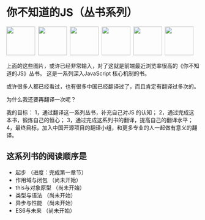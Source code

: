 # 你不知道的JS（丛书系列）

<a href="http://shop.oreilly.com/product/0636920039303.do"><img src="up %26 going/cover.jpg" width="75"></a>&nbsp;
<a href="http://shop.oreilly.com/product/0636920026327.do"><img src="scope %26 closures/cover.jpg" width="75"></a>&nbsp;
<a href="http://shop.oreilly.com/product/0636920033738.do"><img src="this %26 object prototypes/cover.jpg" width="75"></a>&nbsp;
<a href="http://shop.oreilly.com/product/0636920033745.do"><img src="types %26 grammar/cover.jpg" width="75"></a>&nbsp;
<a href="http://shop.oreilly.com/product/0636920033752.do"><img src="async %26 performance/cover.jpg" width="75"></a>&nbsp;
<a href="http://shop.oreilly.com/product/0636920033769.do"><img src="es6 %26 beyond/cover.jpg" width="75"></a>

上面的这些图片，或许已经非常输入，对了这就是前端最近浏览率很高的《你不知道的JS》丛书。 这是一系列深入JavaScript 核心机制的书。

或许很多人都已经看过，也有很多中国已经翻译过了，而且肯定有翻译过多次的。

为什么我还要再翻译一次呢？

我的目标： 
1，通过翻译这一系列丛书，补充自己对JS 的认知；
2，通过完成这本书，锻炼自己的恒心；
3，通过完成这系列书的翻译，提高自己的翻译水平；
4，最终目标，加入中国开源项目的翻译小组，和更多专业的人一起做有意义的翻译。

## 这系列书的阅读顺序是

*  起步 （进度：完成第一章节）
*  作用域与闭包 （尚未开始）
*  this与对象原型 （尚未开始）
*  类型与语法 （尚未开始）
*  异步与性能 （尚未开始）
*  ES6与未来 （尚未开始）
